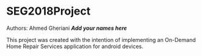 # SEG2018Project


Authors:
Ahmed Gheriani
***Add your names here***

This project  was created with the intention of implementing an On-Demand Home Repair Services application for android devices.
